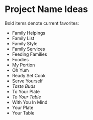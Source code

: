 # Project Name Ideas
Bold items denote current favorites:

- Family Helpings
- Family List
- Family Style
- Family Services
- Feeding Families
- Foodies
- My Portion
- Oh Yum
- Ready Set Cook
- Serve Yourself
- *Taste Buds*
- To Your Plate
- *To Your Table*
- With You In Mind
- Your Plate
- Your Table